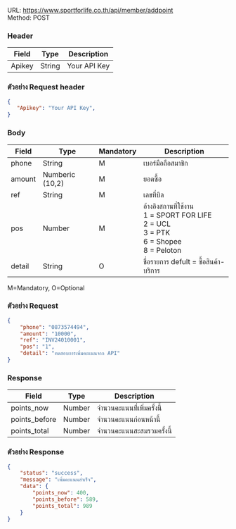 URL: https://www.sportforlife.co.th/api/member/addpoint <br>
Method: POST <br> 

### Header
| Field         | Type          | Description  |
| ------------- |---------------| -------------|
| Apikey        | String        | Your API Key |

### ตัวอย่าง Request header
```json
{
   "Apikey": "Your API Key",
}
```

### Body
| Field         | Type            | Mandatory     |Description           |
| ------------- |-----------------| ------------|------------------------|
| phone         | String          | M           | เบอร์มือถือสมาชิก          |
| amount        | Numberic (10,2) | M           | ยอดซื้อ                 |
| ref           | String          | M           | เลขที่บิล                |
| pos           | Number          | M           | อ้างอิงสถานที่ใช้งาน <br>1 = SPORT FOR LIFE<br>2 = UCL<br>3 = PTK<br>6 = Shopee<br>8 = Peloton      |
| detail        | String          | O           | ชื่อรายการ defult = ซื้อสินค้า-บริการ                |

M=Mandatory, O=Optional

### ตัวอย่าง Request
```json
{
    "phone": "0873574494",
    "amount": "10000",
    "ref": "INV24010001",
    "pos": "1",
    "detail": "ทดสอบการเพิ่มคะแนนจาก API"
}
```

### Response
| Field            | Type          | Description             |
| -----------------|---------------| ------------------------|
| points_now       | Number        | จำนวนคะแนนที่เพิ่มครั้งนี้      |
| points_before    | Number        | จำนวนคะแนนก่อนหน้านี้      |
| points_total     | Number        | จำนวนคะแนนสะสมรวมครั้งนี้   |


### ตัวอย่าง Response
```json
{
    "status": "success",
    "message": "เพิ่มคะแนนสำเร็จ",
    "data": {
        "points_now": 400,
        "points_before": 589,
        "points_total": 989
    }
}
```

